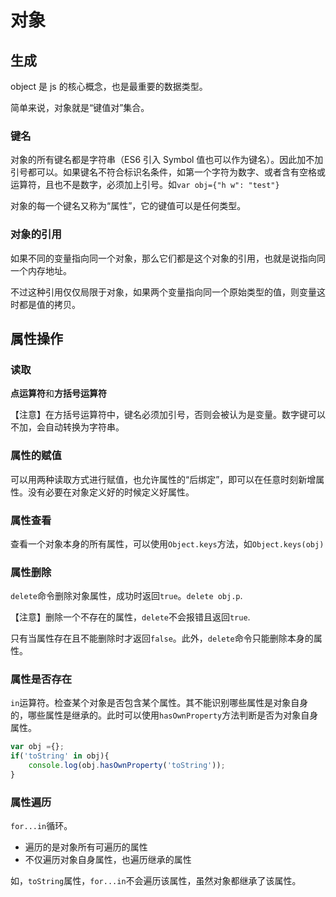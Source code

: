 # 对象

## 生成

object 是 js 的核心概念，也是最重要的数据类型。

简单来说，对象就是“键值对”集合。

### 键名

对象的所有键名都是字符串（ES6 引入 Symbol 值也可以作为键名）。因此加不加引号都可以。如果键名不符合标识名条件，如第一个字符为数字、或者含有空格或运算符，且也不是数字，必须加上引号。如`var obj={"h w": "test"}`

对象的每一个键名又称为“属性”，它的键值可以是任何类型。

### 对象的引用

如果不同的变量指向同一个对象，那么它们都是这个对象的引用，也就是说指向同一个内存地址。

不过这种引用仅仅局限于对象，如果两个变量指向同一个原始类型的值，则变量这时都是值的拷贝。

## 属性操作

### 读取

**点运算符**和**方括号运算符**

【注意】在方括号运算符中，键名必须加引号，否则会被认为是变量。数字键可以不加，会自动转换为字符串。

### 属性的赋值

可以用两种读取方式进行赋值，也允许属性的“后绑定”，即可以在任意时刻新增属性。没有必要在对象定义好的时候定义好属性。

### 属性查看

查看一个对象本身的所有属性，可以使用`Object.keys`方法，如`Object.keys(obj)`

### 属性删除

`delete`命令删除对象属性，成功时返回`true`。`delete obj.p`.

【注意】删除一个不存在的属性，`delete`不会报错且返回`true`.

只有当属性存在且不能删除时才返回`false`。此外，`delete`命令只能删除本身的属性。

### 属性是否存在

`in`运算符。检查某个对象是否包含某个属性。其不能识别哪些属性是对象自身的，哪些属性是继承的。此时可以使用`hasOwnProperty`方法判断是否为对象自身属性。
```js
var obj ={};
if('toString' in obj){
    console.log(obj.hasOwnProperty('toString'));
}
```

### 属性遍历

`for...in`循环。

- 遍历的是对象所有可遍历的属性
- 不仅遍历对象自身属性，也遍历继承的属性

如，`toString`属性，`for...in`不会遍历该属性，虽然对象都继承了该属性。

